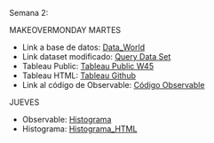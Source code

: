 Semana 2: 

MAKEOVERMONDAY
MARTES

* Link a base de datos: [Data_World](https://download.data.world/s/amkf7cy2sua4ptlt4svam33ywnt4h7)
* Link dataset modificado: [Query Data Set](https://download.data.world/s/z5bofpu3osa6ipy6hzb2hmda56iusr)
* Tableau Public: [Tableau Public W45](https://public.tableau.com/app/profile/laura1716/viz/Semana2_16680960800440/LineChart?publish=yes)
* Tableau HTML: [Tableau Github](https://laurita911.github.io/infovis/S2/tableauhtml.html)
* Link al código de Observable: [Código Observable](https://observablehq.com/d/80b2d7971d3bae33)

JUEVES

* Observable: [Histograma](https://observablehq.com/d/e2e5300ce09a268e)
* Histograma: [Histograma_HTML](https://laurita911.github.io/infovis/S2/histograma.html)
